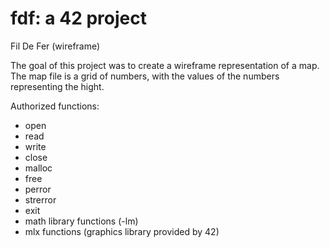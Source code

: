 # fdf: a 42 project
Fil De Fer (wireframe)

The goal of this project was to create a wireframe representation of a map. The map file is a grid of numbers, with the values of the numbers representing the hight.


Authorized functions:
- open
- read
- write
- close
- malloc
- free
- perror
- strerror
- exit
- math library functions (-lm)
- mlx functions (graphics library provided by 42)
